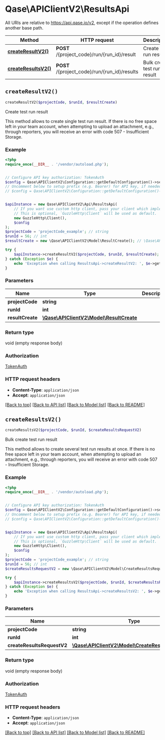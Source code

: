 # Qase\APIClientV2\ResultsApi

All URIs are relative to https://api.qase.io/v2, except if the operation defines another base path.

| Method | HTTP request | Description |
| ------------- | ------------- | ------------- |
| [**createResultV2()**](ResultsApi.md#createResultV2) | **POST** /{project_code}/run/{run_id}/result | Create test run result |
| [**createResultsV2()**](ResultsApi.md#createResultsV2) | **POST** /{project_code}/run/{run_id}/results | Bulk create test run result |


## `createResultV2()`

```php
createResultV2($projectCode, $runId, $resultCreate)
```

Create test run result

This method allows to create single test run result.  If there is no free space left in your team account, when attempting to upload an attachment, e.g., through reporters, you will receive an error with code 507 - Insufficient Storage.

### Example

```php
<?php
require_once(__DIR__ . '/vendor/autoload.php');


// Configure API key authorization: TokenAuth
$config = Qase\APIClientV2\Configuration::getDefaultConfiguration()->setApiKey('Token', 'YOUR_API_KEY');
// Uncomment below to setup prefix (e.g. Bearer) for API key, if needed
// $config = Qase\APIClientV2\Configuration::getDefaultConfiguration()->setApiKeyPrefix('Token', 'Bearer');


$apiInstance = new Qase\APIClientV2\Api\ResultsApi(
    // If you want use custom http client, pass your client which implements `GuzzleHttp\ClientInterface`.
    // This is optional, `GuzzleHttp\Client` will be used as default.
    new GuzzleHttp\Client(),
    $config
);
$projectCode = 'projectCode_example'; // string
$runId = 56; // int
$resultCreate = new \Qase\APIClientV2\Model\ResultCreate(); // \Qase\APIClientV2\Model\ResultCreate

try {
    $apiInstance->createResultV2($projectCode, $runId, $resultCreate);
} catch (Exception $e) {
    echo 'Exception when calling ResultsApi->createResultV2: ', $e->getMessage(), PHP_EOL;
}
```

### Parameters

| Name | Type | Description  | Notes |
| ------------- | ------------- | ------------- | ------------- |
| **projectCode** | **string**|  | |
| **runId** | **int**|  | |
| **resultCreate** | [**\Qase\APIClientV2\Model\ResultCreate**](../Model/ResultCreate.md)|  | |

### Return type

void (empty response body)

### Authorization

[TokenAuth](../../README.md#TokenAuth)

### HTTP request headers

- **Content-Type**: `application/json`
- **Accept**: `application/json`

[[Back to top]](#) [[Back to API list]](../../README.md#endpoints)
[[Back to Model list]](../../README.md#models)
[[Back to README]](../../README.md)

## `createResultsV2()`

```php
createResultsV2($projectCode, $runId, $createResultsRequestV2)
```

Bulk create test run result

This method allows to create several test run results at once.  If there is no free space left in your team account, when attempting to upload an attachment, e.g., through reporters, you will receive an error with code 507 - Insufficient Storage.

### Example

```php
<?php
require_once(__DIR__ . '/vendor/autoload.php');


// Configure API key authorization: TokenAuth
$config = Qase\APIClientV2\Configuration::getDefaultConfiguration()->setApiKey('Token', 'YOUR_API_KEY');
// Uncomment below to setup prefix (e.g. Bearer) for API key, if needed
// $config = Qase\APIClientV2\Configuration::getDefaultConfiguration()->setApiKeyPrefix('Token', 'Bearer');


$apiInstance = new Qase\APIClientV2\Api\ResultsApi(
    // If you want use custom http client, pass your client which implements `GuzzleHttp\ClientInterface`.
    // This is optional, `GuzzleHttp\Client` will be used as default.
    new GuzzleHttp\Client(),
    $config
);
$projectCode = 'projectCode_example'; // string
$runId = 56; // int
$createResultsRequestV2 = new \Qase\APIClientV2\Model\CreateResultsRequestV2(); // \Qase\APIClientV2\Model\CreateResultsRequestV2

try {
    $apiInstance->createResultsV2($projectCode, $runId, $createResultsRequestV2);
} catch (Exception $e) {
    echo 'Exception when calling ResultsApi->createResultsV2: ', $e->getMessage(), PHP_EOL;
}
```

### Parameters

| Name | Type | Description  | Notes |
| ------------- | ------------- | ------------- | ------------- |
| **projectCode** | **string**|  | |
| **runId** | **int**|  | |
| **createResultsRequestV2** | [**\Qase\APIClientV2\Model\CreateResultsRequestV2**](../Model/CreateResultsRequestV2.md)|  | |

### Return type

void (empty response body)

### Authorization

[TokenAuth](../../README.md#TokenAuth)

### HTTP request headers

- **Content-Type**: `application/json`
- **Accept**: `application/json`

[[Back to top]](#) [[Back to API list]](../../README.md#endpoints)
[[Back to Model list]](../../README.md#models)
[[Back to README]](../../README.md)
